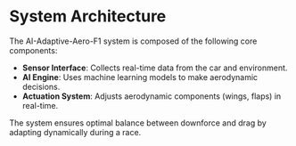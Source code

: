# System Architecture

The AI-Adaptive-Aero-F1 system is composed of the following core components:

- **Sensor Interface**: Collects real-time data from the car and environment.
- **AI Engine**: Uses machine learning models to make aerodynamic decisions.
- **Actuation System**: Adjusts aerodynamic components (wings, flaps) in real-time.

The system ensures optimal balance between downforce and drag by adapting dynamically during a race.
